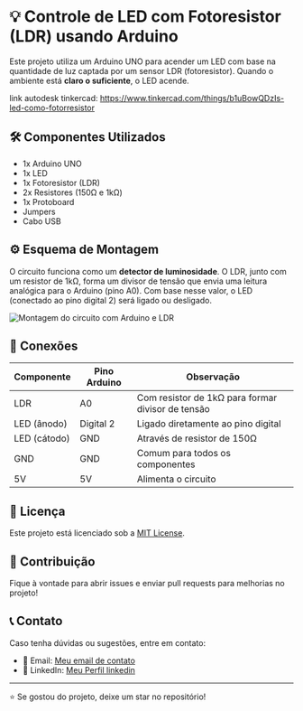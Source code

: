 # 💡 Controle de LED com Fotoresistor (LDR) usando Arduino

Este projeto utiliza um Arduino UNO para acender um LED com base na quantidade de luz captada por um sensor LDR (fotoresistor). Quando o ambiente está **claro o suficiente**, o LED acende.

link autodesk tinkercad: https://www.tinkercad.com/things/b1uBowQDzIs-led-como-fotorresistor

## 🛠️ Componentes Utilizados

- 1x Arduino UNO
- 1x LED
- 1x Fotoresistor (LDR)
- 2x Resistores (150Ω e 1kΩ)
- 1x Protoboard
- Jumpers
- Cabo USB

## ⚙️ Esquema de Montagem

O circuito funciona como um **detector de luminosidade**. O LDR, junto com um resistor de 1kΩ, forma um divisor de tensão que envia uma leitura analógica para o Arduino (pino A0). Com base nesse valor, o LED (conectado ao pino digital 2) será ligado ou desligado.

![Montagem do circuito com Arduino e LDR](https://github.com/user-attachments/assets/21afdb31-898c-4ae8-8c53-116338ef12f4)

## 🔌 Conexões

| Componente   | Pino Arduino | Observação                                      |
|--------------|--------------|-------------------------------------------------|
| LDR          | A0           | Com resistor de 1kΩ para formar divisor de tensão |
| LED (ânodo)  | Digital 2    | Ligado diretamente ao pino digital              |
| LED (cátodo) | GND          | Através de resistor de 150Ω                     |
| GND          | GND          | Comum para todos os componentes                 |
| 5V           | 5V           | Alimenta o circuito                             |

<h2>📄 Licença</h2>
<p>Este projeto está licenciado sob a <a href="LICENSE">MIT License</a>.</p>
    
<h2>🤝 Contribuição</h2>
<p>Fique à vontade para abrir issues e enviar pull requests para melhorias no projeto!</p>
    
<h2>📞 Contato</h2>
<p>Caso tenha dúvidas ou sugestões, entre em contato:</p>
<ul>
    <li>📧 Email: <a href="mailto:santossilvahenrygabriel58@gmail.com">Meu email de contato</a></li>
    <li>🔗 LinkedIn: <a href="www.linkedin.com/in/henry-gabriel-santos-silva-6ba776209">Meu Perfil linkedin</a></li>
</ul>
    
<hr>
    
<p>⭐ Se gostou do projeto, deixe um star no repositório!</p>

